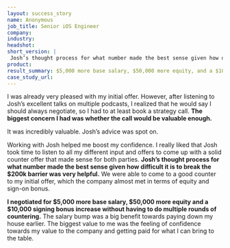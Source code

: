 ```yaml
---
layout: success_story
name: Anonymous
job_title: Senior iOS Engineer
company: 
industry: 
headshot: 
short_version: |
 Josh’s thought process for what number made the best sense given how difficult it is to break the $200k barrier was very helpful. I negotiated for $5,000 more base salary, $50,000 more equity and a $10,000 signing bonus increase without having to do multiple rounds of countering.
product: 
result_summary: $5,000 more base salary, $50,000 more equity, and a $10,000 signing bonus increase.
case_study_url: 
---
```


I was already very pleased with my initial offer. However, after listening to Josh’s excellent talks on multiple podcasts, I realized that he would say I should always negotiate, so I had to at least book a strategy call. **The biggest concern I had was whether the call would be valuable enough.**

It was incredibly valuable. Josh’s advice was spot on.

Working with Josh helped me boost my confidence. I really liked that Josh took time to listen to all my different input and offers to come up with a solid counter offer that made sense for both parties. **Josh’s thought process for what number made the best sense given how difficult it is to break the $200k barrier was very helpful.** We were able to come to a good counter to my initial offer, which the company almost met in terms of equity and sign-on bonus.

**I negotiated for $5,000 more base salary, $50,000 more equity and a $10,000 signing bonus increase without having to do multiple rounds of countering.** The salary bump was a big benefit towards paying down my house earlier. The biggest value to me was the feeling of confidence towards my value to the company and getting paid for what I can bring to the table.